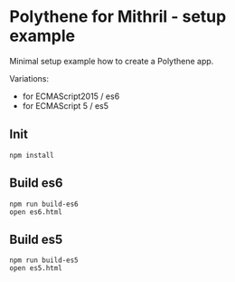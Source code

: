 # Polythene for Mithril - setup example

Minimal setup example how to create a Polythene app.

Variations:

* for ECMAScript2015 / es6
* for ECMAScript 5 / es5

## Init

~~~
npm install
~~~

## Build es6

~~~
npm run build-es6
open es6.html
~~~

## Build es5

~~~
npm run build-es5
open es5.html
~~~
